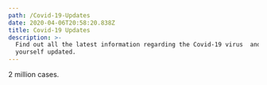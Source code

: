 ```yaml
---
path: /Covid-19-Updates
date: 2020-04-06T20:58:20.838Z
title: Covid-19 Updates
description: >-
  Find out all the latest information regarding the Covid-19 virus  and keep
  yourself updated.
---
```

2 million cases.